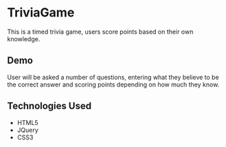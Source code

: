 # TriviaGame
This is a timed trivia game, users score points based on their own knowledge.
## Demo
User will be asked a number of questions, entering what they believe to be the correct answer and scoring points depending on how much they know.
## Technologies Used
* HTML5
* JQuery
* CSS3
